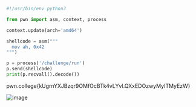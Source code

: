 ```py
#!/usr/bin/env python3

from pwn import asm, context, process

context.update(arch='amd64')

shellcode = asm("""
  mov ah, 0x42
""")

p = process('/challenge/run')
p.send(shellcode)
print(p.recvall().decode())
```

pwn.college{kUgrnYXJBzqr9OMfOcBTk4vLYvI.QXxEDOzwyMyITMyEzW}

![image](https://github.com/user-attachments/assets/bfc3c45a-6b71-442c-98c2-06a1c5ddaeb7)

